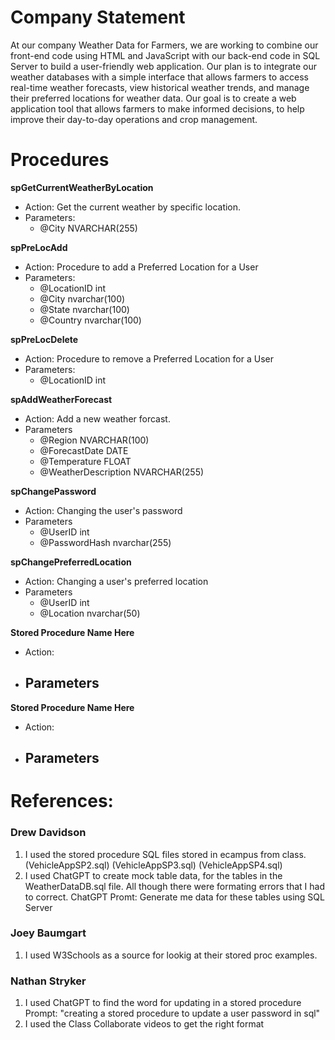 # **Company Statement**
At our company Weather Data for Farmers, we are working to combine our front-end code using HTML and JavaScript with our back-end code in SQL Server to build a user-friendly web application. Our plan is to integrate our weather databases with a simple interface that allows farmers to access real-time weather forecasts, view historical weather trends, and manage their preferred locations for weather data. Our goal is to create a web application tool that allows farmers to make informed decisions, to help improve their day-to-day operations and crop management.

# **Procedures**

**spGetCurrentWeatherByLocation**
- Action: Get the current weather by specific location.
- Parameters:
  - @City NVARCHAR(255)

**spPreLocAdd**
- Action: Procedure to add a Preferred Location for a User
- Parameters:
  - @LocationID int
  - @City nvarchar(100)
  - @State nvarchar(100)
  - @Country nvarchar(100)

**spPreLocDelete**
- Action: Procedure to remove a Preferred Location for a User
- Parameters:
  - @LocationID int

**spAddWeatherForecast**
- Action: Add a new weather forcast.
- Parameters
  - @Region NVARCHAR(100)
  - @ForecastDate DATE
  - @Temperature FLOAT
  - @WeatherDescription NVARCHAR(255)

**spChangePassword**
- Action: Changing the user's password
- Parameters
  - @UserID int
  - @PasswordHash nvarchar(255)


**spChangePreferredLocation**
- Action: Changing a user's preferred location
- Parameters
  - @UserID int
  - @Location nvarchar(50)

**Stored Procedure Name Here**
- Action: 
- Parameters
  - 
 
**Stored Procedure Name Here**
- Action: 
- Parameters
  -  

# **References:**

### Drew Davidson 
1. I used the stored procedure SQL files stored in ecampus from class. (VehicleAppSP2.sql) (VehicleAppSP3.sql) (VehicleAppSP4.sql)
2. I used ChatGPT to create mock table data, for the tables in the WeatherDataDB.sql file. All though there were formating errors that I had    to correct.
       ChatGPT Promt: Generate me data for these tables using SQL Server

### Joey Baumgart 
1. I used W3Schools as a source for lookig at their stored proc examples.

### Nathan Stryker
1. I used ChatGPT to find the word for updating in a stored procedure
     Prompt: "creating a stored procedure to update a user password in sql"
2. I used the Class Collaborate videos to get the right format
